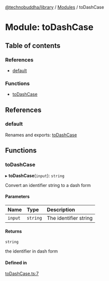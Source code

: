 [@technobuddha/library](../../README.md) / [Modules](../Modules.md) / toDashCase

# Module: toDashCase

## Table of contents

### References

- [default](toDashCase.md#default)

### Functions

- [toDashCase](toDashCase.md#todashcase)

## References

### default

Renames and exports: [toDashCase](toDashCase.md#todashcase)

## Functions

### toDashCase

▸ **toDashCase**(`input`): `string`

Convert an identifier string to a dash form

#### Parameters

| Name | Type | Description |
| :------ | :------ | :------ |
| `input` | `string` | The identifier string |

#### Returns

`string`

the identifier in dash form

#### Defined in

[toDashCase.ts:7](../../src/toDashCase.ts#L7)
